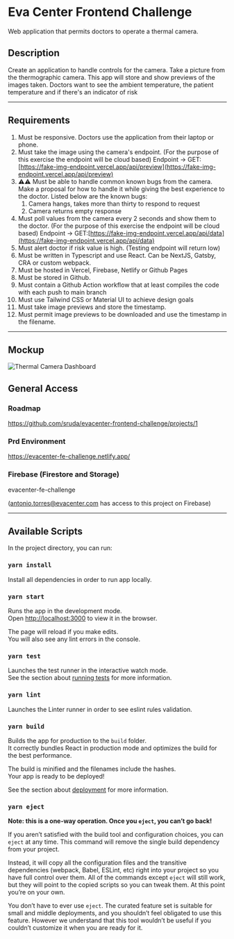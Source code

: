 # Eva Center Frontend Challenge

Web application that permits doctors to operate a thermal camera.

## Description

Create an application to handle controls for the camera. Take a picture from the thermographic camera. This app will store and show previews of the images taken. Doctors want to see the ambient temperature, the patient temperature and if there's an indicator of risk

---

## Requirements

1. Must be responsive. Doctors use the application from their laptop or phone.
2. Must take the image using the camera's endpoint. (For the purpose of this exercise the endpoint will be cloud based) Endpoint → GET:[https://fake-img-endpoint.vercel.app/api/preview](https://fake-img-endpoint.vercel.app/api/preview)
3. ⚠️⚠️ Must be able to handle common known bugs from the camera. Make a proposal for how to handle it while giving the best experience to the doctor. Listed below are the known bugs:
   1. Camera hangs, takes more than thirty to respond to request
   2. Camera returns empty response
4. Must poll values from the camera every 2 seconds and show them to the doctor. (For the purpose of this exercise the endpoint will be cloud based) Endpoint → GET:[https://fake-img-endpoint.vercel.app/api/data](https://fake-img-endpoint.vercel.app/api/data)
5. Must alert doctor if risk value is high. (Testing endpoint will return low)
6. Must be written in Typescript and use React. Can be NextJS, Gatsby, CRA or custom webpack.
7. Must be hosted in Vercel, Firebase, Netlify or Github Pages
8. Must be stored in Github.
9. Must contain a Github Action workflow that at least compiles the code with each push to main branch
10. Must use Tailwind CSS or Material UI to achieve design goals
11. Must take image previews and store the timestamp.
12. Must permit image previews to be downloaded and use the timestamp in the filename.

---

## Mockup

![Thermal Camera Dashboard](https://user-images.githubusercontent.com/10075532/112707674-0b802080-8e7b-11eb-81ff-6fda3932865f.jpeg)


## General Access

### Roadmap

https://github.com/sruda/evacenter-frontend-challenge/projects/1

### Prd Environment

https://evacenter-fe-challenge.netlify.app/

### Firebase (Firestore and Storage)

evacenter-fe-challenge

(antonio.torres@evacenter.com has access to this project on Firebase)

---

## Available Scripts

In the project directory, you can run:

### `yarn install`

Install all dependencies in order to run app locally.

### `yarn start`

Runs the app in the development mode.\
Open [http://localhost:3000](http://localhost:3000) to view it in the browser.

The page will reload if you make edits.\
You will also see any lint errors in the console.

### `yarn test`

Launches the test runner in the interactive watch mode.\
See the section about [running tests](https://facebook.github.io/create-react-app/docs/running-tests) for more information.

### `yarn lint`

Launches the Linter runner in order to see eslint rules validation.

### `yarn build`

Builds the app for production to the `build` folder.\
It correctly bundles React in production mode and optimizes the build for the best performance.

The build is minified and the filenames include the hashes.\
Your app is ready to be deployed!

See the section about [deployment](https://facebook.github.io/create-react-app/docs/deployment) for more information.

### `yarn eject`

**Note: this is a one-way operation. Once you `eject`, you can’t go back!**

If you aren’t satisfied with the build tool and configuration choices, you can `eject` at any time. This command will remove the single build dependency from your project.

Instead, it will copy all the configuration files and the transitive dependencies (webpack, Babel, ESLint, etc) right into your project so you have full control over them. All of the commands except `eject` will still work, but they will point to the copied scripts so you can tweak them. At this point you’re on your own.

You don’t have to ever use `eject`. The curated feature set is suitable for small and middle deployments, and you shouldn’t feel obligated to use this feature. However we understand that this tool wouldn’t be useful if you couldn’t customize it when you are ready for it.
